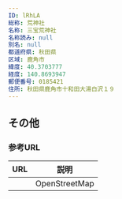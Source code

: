 ```yaml
---
ID: lRhLA
総称: 荒神社
名称: 三宝荒神社
名称読み: null
別名: null
都道府県: 秋田県
区域: 鹿角市
緯度: 40.3703777
経度: 140.8693947
郵便番号: 0185421
住所: 秋田県鹿角市十和田大湯白沢１９
---
```


## その他

### 参考URL

| URL | 説明          |
| --- | ------------- |
|     | OpenStreetMap |
